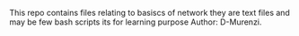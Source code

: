 This repo contains files relating to basiscs of network
they are text files and may be few bash scripts
its for learning purpose
Author: D-Murenzi.
